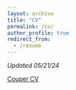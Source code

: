 ```yaml
---
layout: archive
title: "CV"
permalink: /cv/
author_profile: true
redirect_from:
  - /resume
---
```


*Updated 05/21/24* 

<a href="https://lcouper.github.io/assets/Couper_CV_Oct2024.pdf" target="_blank">Couper CV</a>
